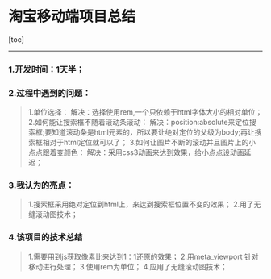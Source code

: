 ﻿# 淘宝移动端项目总结

[toc]

---

### 1.开发时间：1天半；
### 2.过程中遇到的问题：
>1.单位选择：
解决：选择使用rem,一个只依赖于html字体大小的相对单位；
2.如何能让搜索框不随着滚动条滚动：
解决：position:absolute来定位搜索框;要知道滚动条是html元素的，所以要让绝对定位的父级为body;再让搜索框相对于html定位就可以了；
3.如何让图片不断的滚动并且图片上的小点点跟着变颜色：
解决：采用css3动画来达到效果，给小点点设动画延迟；
### 3.我认为的亮点：
>1.搜索框采用绝对定位到html上，来达到搜索框位置不变的效果；
2.用了无缝滚动图技术；
### 4.该项目的技术总结
>1.需要用到js获取像素比来达到1：1还原的效果；
2.用meta_viewport 针对移动进行处理；
3.使用rem为单位；
4.应用了无缝滚动图技术；




